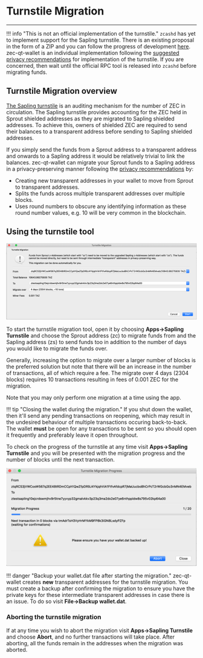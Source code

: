# Turnstile Migration

---

!!! info "This is not an official implementation of the turnstile."
    `zcashd` has yet to implement support for the Sapling turnstile. There is an existing proposal in the form of a ZIP and you can follow the progress of development [here](https://github.com/zcash/zips/pull/197). zec-qt-wallet is an individual implementation following the [suggested privacy recommendations](https://zcash.readthedocs.io/en/latest/rtd_pages/sapling_turnstile.html#privacy-recommendations) for implementation of the turnstile. If you are concerned, then wait until the official RPC tool is released into `zcashd` before migrating funds.


## Turnstile Migration overview

[The Sapling turnstile](https://zcash.readthedocs.io/en/latest/rtd_pages/sapling_turnstile.html) is an auditing mechanism for the number of ZEC in circulation. The Sapling turnstile provides accounting for the ZEC held in Sprout shielded addresses as they are migrated to Sapling shielded addresses. To achieve this, owners of shielded ZEC are required to send their balances to a transparent address before sending to Sapling shielded addresses.

If you simply send the funds from a Sprout address to a transparent address and onwards to a Sapling address it would be relatively trivial to link the balances. zec-qt-wallet can migrate your Sprout funds to a Sapling address in a privacy-preserving manner following the [privacy recommendations](https://zcash.readthedocs.io/en/latest/rtd_pages/sapling_turnstile.html#privacy-recommendations) by:

* Creating new transparent addresses in your wallet to move from Sprout to transparent addresses.
* Splits the funds across multiple transparent addresses over multiple blocks.
* Uses round numbers to obscure any identifying information as these round number values, e.g. 10 will be very common in the blockchain.

## Using the turnstile tool

![Turnstile migration](images/turnstile-start.png)

To start the turnstile migration tool, open it by choosing **Apps->Sapling Turnstile** and choose the Sprout address (zc) to migrate funds from and the Sapling address (zs) to send funds too in addition to the number of days you would like to migrate the funds over.

Generally, increasing the option to migrate over a larger number of blocks is the preferred solution but note that there will be an increase in the number of transactions, all of which require a fee. The migrate over 4 days (2304 blocks) requires 10 transactions resulting in fees of 0.001 ZEC for the migration.

Note that you may only perform one migration at a time using the app.

!!! tip "Closing the wallet during the migration."
    If you shut down the wallet, then it'll send any pending transactions on reopening, which may result in the undesired behaviour of multiple transactions occuring back-to-back. The wallet **must** be open for any transactions to be sent so you should open it frequently and preferably leave it open throughout.

To check on the progress of the turnstile at any time visit **Apps->Sapling Turnstile** and you will be presented with the migration progress and the number of blocks until the next transaction.

![Turnstile progress](images/turnstile-progress.png)

!!! danger "Backup your wallet.dat file after starting the migration."
    zec-qt-wallet creates **new** transparent addresses for the turnstile migration. You must create a backup after confirming the migration to ensure you have the private keys for these intermediate transparent addresses in case there is an issue. To do so visit **File->Backup wallet.dat**.

### Aborting the turnstile migration

If at any time you wish to abort the migration visit **Apps->Sapling Turnstile** and choose **Abort**, and no further transactions will take place. After aborting, all the funds remain in the addresses when the migration was aborted.